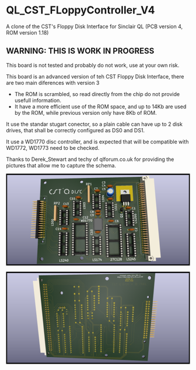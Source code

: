 # QL_CST_FLoppyController_V4

A clone of the CST's Floppy Disk Interface for Sinclair QL 
(PCB version 4, ROM version 1.18)

## WARNING: THIS IS WORK IN PROGRESS
This board is not tested and probably do not work, use at your own risk.

This board is an advanced version of teh CST Floppy Disk Interface, there are two main diferences with version 3
* The ROM is scrambled, so read directly from the chip do not provide usefull information.
* It have a more efficient use of the ROM space, and up to 14Kb are used by the ROM, 
while previous version only have 8Kb of ROM.

It use the standar stugart conector, so a plain cable can have up to 2 disk drives, that shall be correctly configured as DS0 and DS1.

It use a WD1770 disc controller, and is expected that will be compatible with WD1772, WD1773 need to be checked.

Thanks to Derek_Stewart and techy of qlforum.co.uk for providing the pictures that allow me to capture the schema.

![My image](qdisk_v4F.png) 

![My image](qdisk_v4B.png) 

